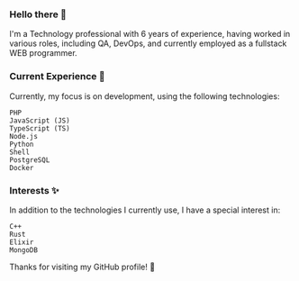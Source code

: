 ### Hello there 👋

I'm a Technology professional with 6 years of experience, having worked in various roles, including QA, DevOps, and currently employed as a fullstack WEB programmer.

### Current Experience 🚀

Currently, my focus is on development, using the following technologies:

    PHP
    JavaScript (JS)
    TypeScript (TS)
    Node.js
    Python
    Shell
    PostgreSQL
    Docker



### Interests ✨

In addition to the technologies I currently use, I have a special interest in:

    C++
    Rust
    Elixir
    MongoDB

Thanks for visiting my GitHub profile! 🙌
